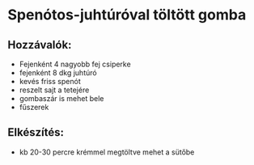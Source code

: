 # Spenótos-juhtúróval töltött gomba

## Hozzávalók:
* Fejenként 4 nagyobb fej csiperke
* fejenként 8 dkg juhtúró
* kevés friss spenót
* reszelt sajt a tetejére
* gombaszár is mehet bele
* fűszerek
## Elkészítés:
* kb 20-30 percre krémmel megtöltve mehet a sütőbe
